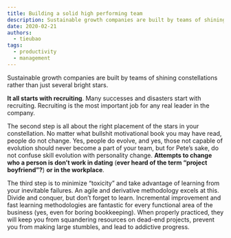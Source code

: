```yaml
---
title: Building a solid high performing team
description: Sustainable growth companies are built by teams of shining constellations rather than just several bright stars. It all starts with recruiting.
date: 2020-02-21
authors:
  - tieubao
tags:
  - productivity
  - management
---
```


Sustainable growth companies are built by teams of shining constellations rather than just several bright stars.

**It all starts with recruiting**. Many successes and disasters start with recruiting. Recruiting is the most important job for any real leader in the company.

The second step is all about the right placement of the stars in your constellation. No matter what bullshit motivational book you may have read, people do not change. Yes, people do evolve, and yes, those not capable of evolution should never become a part of your team, but for Pete’s sake, do not confuse skill evolution with personality change. **Attempts to change who a person is don’t work in dating** (**ever heard of the term “project boyfriend”?**) **or in the workplace**.

The third step is to minimize “toxicity” and take advantage of learning from your inevitable failures. An agile and derivative methodology excels at this. Divide and conquer, but don’t forget to learn. Incremental improvement and fast learning methodologies are fantastic for every functional area of the business (yes, even for boring bookkeeping). When properly practiced, they will keep you from squandering resources on dead-end projects, prevent you from making large stumbles, and lead to addictive progress.
